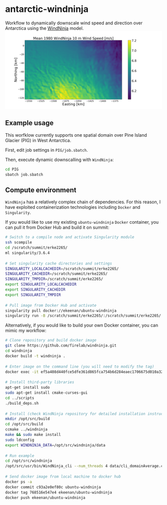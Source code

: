 # antarctic-windninja
Workflow to dynamically downscale wind speed and direction over Antarctica using the [WindNinja](https://github.com/firelab/windninja) model. 
![](figures/WN_wind_speed.png)

## Example usage
This worfklow currently supports one spatial domain over Pine Island Glacier (PIG) in West Antarctica. 

First, edit job settings in `PIG/job.sbatch`. 

Then, execute dynamic downscalling with `WindNinja`: 
```bash
cd PIG
sbatch job.sbatch
```
## Compute environment
`WindNinja` has a relatively complex chain of dependencies. For this reason, I have exploited containerization technologies including `Docker` and `Singularity`. 

If you would like to use my existing `ubuntu-windninja` `Docker` container, you can pull it from Docker Hub and build it on summit:
```bash
# Switch to a compile node and activate Singularity module
ssh scompile
cd /scratch/summit/erke2265/
ml singularity/3.6.4

# Set singularity cache directories and settings 
SINGULARITY_LOCALCACHEDIR=/scratch/summit/erke2265/
SINGULARITY_CACHEDIR=/scratch/summit/erke2265/
SINGULARITY_TMPDIR=/scratch/summit/erke2265/
export SINGULARITY_LOCALCACHEDIR
export SINGULARITY_CACHEDIR
export SINGULARITY_TMPDIR

# Pull image from Docker Hub and activate
singularity pull docker://ekeenan/ubuntu-windninja
singularity run -B /scratch/summit/erke2265/:/scratch/summit/erke2265/ ubuntu-windninja_latest.sif
```

Alternatively, if you would like to build your own Docker container, you can mimic my workflow:
```bash
# Clone repository and build docker image
git clone https://github.com/firelab/windninja.git 
cd windninja 
docker build -t windninja .

# Enter image on the command line (you will need to modify the tag)
docker exec -it ef5a408d440fce5dfe361d865fca754b6d284eaec1706675d010a3293586788b /bin/sh

# Install third-party libraries
apt-get install sudo
sudo apt-get install cmake-curses-gui
cd ../scripts 
./build_deps.sh

# Install (check WindNinja repository for detailed installation instructions) 
mkdir /opt/src/build
cd /opt/src/build
ccmake ../windninja
make && sudo make install
sudo ldconfig
export WINDNINJA_DATA=/opt/src/windninja/data

# Run example 
cd /opt/src/windninja
/opt/src/usr/bin/WindNinja_cli --num_threads 4 data/cli_domainAverage.cfg

# Send docker image from local machine to docker hub 
docker ps -a
docker commit c93a2e0ef80c ubuntu-windninja
docker tag 768516e547e4 ekeenan/ubuntu-windninja
docker push ekeenan/ubuntu-windninja
```

